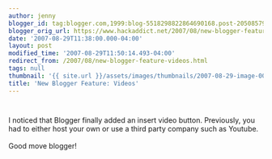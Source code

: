 ```yaml
---
author: jenny
blogger_id: tag:blogger.com,1999:blog-5518298822864690168.post-2050857916072300604
blogger_orig_url: https://www.hackaddict.net/2007/08/new-blogger-feature-videos.html
date: '2007-08-29T11:38:00.000-04:00'
layout: post
modified_time: '2007-08-29T11:50:14.493-04:00'
redirect_from: /2007/08/new-blogger-feature-videos.html
tags: null
thumbnail: '{{ site.url }}/assets/images/thumbnails/2007-08-29-image-0000.jpg'
title: 'New Blogger Feature: Videos'
---
```


<a onblur="try {parent.deselectBloggerImageGracefully();} catch(e) {}" href="http://bp1.blogger.com/_Gj3xvk4ycVs/RtWVqSy9ojI/AAAAAAAAARo/16smYjhiAG0/s1600-h/ishot-5.jpg"><img style="margin: 0px auto 10px; display: block; text-align: center; cursor: pointer;" src="http://bp1.blogger.com/_Gj3xvk4ycVs/RtWVqSy9ojI/AAAAAAAAARo/16smYjhiAG0/s320/ishot-5.jpg" alt="" id="BLOGGER_PHOTO_ID_5104150306526962226" border="0" /></a><br />I noticed that Blogger finally added an insert video button.  Previously, you had to either host your own or use a third party company such as Youtube.<br /><br />Good move blogger!